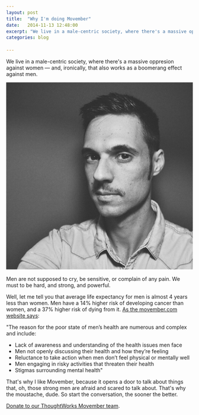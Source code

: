 ```yaml
---
layout: post
title:  "Why I'm doing Movember"
date:   2014-11-13 12:48:00
excerpt: "We live in a male-centric society, where there's a massive oppresion against women — and, ironically, that also works as a boomerang effect"
categories: blog

---
```


We live in a male-centric society, where there's a massive oppresion against women — and, ironically, that also works as a boomerang effect against men.

<p><img class="full-width-image" src="/images/ignacio_palomo_duarte_movember_moustache.jpg" /></p>

Men are not supposed to cry, be sensitive, or complain of any pain. We must to be hard, and strong, and powerful.

Well, let me tell you that average life expectancy for men is almost 4 years less than women. Men have a 14% higher risk of developing cancer than women, and a 37% higher risk of dying from it. [As the movember.com website says](http://us.movember.com/mens-health/):

"The reason for the poor state of men’s health are numerous and complex and include:

* Lack of awareness and understanding of the health issues men face
* Men not openly discussing their health and how they’re feeling
* Reluctance to take action when men don’t feel physical or mentally well
* Men engaging in risky activities that threaten their health 
* Stigmas surrounding mental health"

That's why I like Movember, because it opens a door to talk about things that, oh, those strong men are afraid and scared to talk about.
That's why the moustache, dude. So start the conversation, the sooner the better.

[Donate to our ThoughtWorks Movember team](http://uk.movember.com/team/1554473).